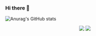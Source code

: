 ### Hi there 👋


![Anurag's GitHub stats](https://github-readme-stats.vercel.app/api?username=fkdldkRhya&show_icons=true&theme=radical)
<div align="center">
  <img src="https://img.shields.io/badge/Python-3766AB?style=flat-square&logo=Python&logoColor=white"/></a>  
  <img src="https://img.shields.io/badge/.NET-512BD4?style=flat-square&logo=.NET&logoColor=white"/></a>
</div>
